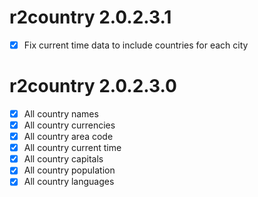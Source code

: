 # r2country 2.0.2.3.1

 - [x] Fix current time data to include countries for each city
 
# r2country 2.0.2.3.0

 - [x] All country names
 - [x] All country currencies
 - [x] All country area code
 - [x] All country current time
 - [x] All country capitals
 - [x] All country population
 - [x] All country languages
